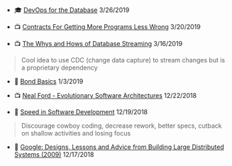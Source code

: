 - 🎓 [DevOps for the Database](https://www.linkedin.com/learning/devops-for-the-database-with-tfs-2018) 3/26/2019

- 📺 [Contracts For Getting More Programs Less Wrong](https://www.youtube.com/watch?v=lNITrPhl2_A) 3/20/2019

- 📺 [The Whys and Hows of Database Streaming](https://www.youtube.com/watch?v=0K0fYHsFBZg) 3/16/2019
> Cool idea to use CDC (change data capture) to stream changes but is a proprietary dependency

- 📃 [Bond Basics](https://www.investopedia.com/university/bonds) 1/3/2019

- 📺 [Neal Ford - Evolutionary Software Architectures](https://www.youtube.com/watch?v=CglSFhwbI3s) 12/22/2018

- 📃 [Speed in Software Development](https://www.targetprocess.com/articles/speed-in-software-development) 12/19/2018
> Discourage cowboy coding, decrease rework, better specs, cutback on shallow activities and losing focus

- 📃 [Google: Designs, Lessons and Advice from Building Large Distributed Systems (2009)](https://www.cs.cornell.edu/projects/ladis2009/talks/dean-keynote-ladis2009.pdf) 12/17/2018
